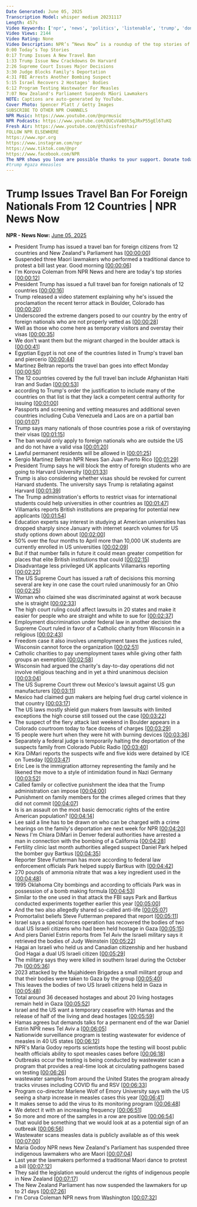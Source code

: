 ```yaml
---
Date Generated: June 05, 2025
Transcription Model: whisper medium 20231117
Length: 457s
Video Keywords: ['npr', 'news', 'politics', 'listenable', 'trump', 'donald trump', 'trump administration', 'israel', 'gaza', 'tariffs', 'travel ban', 'harvard', 'supreme court', 'deportations', 'palm springs', 'boulder', 'fbi', 'hamas', 'hostages', 'measles', 'wastewater testing', 'new zealand', 'maori']
Video Views: 2144
Video Rating: None
Video Description: NPR’s “News Now” is a roundup of the top stories of the day. Click “Show More” for a list of today’s stories:
0:00 Today’s Top Stories
0:17 Trump Issues A New Travel Ban
1:33 Trump Issue New Crackdowns On Harvard
2:26 Supreme Court Issues Major Decisions
3:30 Judge Blocks Family's Deportation
4:31 FBI Arrests Another Bombing Suspect
5:15 Israel Recovers 2 Hostages' Bodies
6:12 Program Testing Wastewater For Measles
7:07 New Zealand's Parliament Suspends Māori Lawmakers
NOTE: Captions are auto-generated by YouTube.
Cover Photo: Spencer Platt / Getty Images
SUBSCRIBE TO OTHER NPR CHANNELS
NPR Music: https://www.youtube.com/@nprmusic
NPR Podcasts: https://www.youtube.com/@UCuVaB0t5qJRxP55gEl6TuKQ
Fresh Air: https://www.youtube.com/@thisisfreshair
FOLLOW NPR ELSEWHERE
https://www.npr.org
https://www.instagram.com/npr
https://www.tiktok.com/@npr
https://www.facebook.com/NPR
The NPR shows you love are possible thanks to your support. Donate today: https://www.npr.org/donations/support
#trump #gaza #measles
---
```


# Trump Issues Travel Ban For Foreign Nationals From 12 Countries | NPR News Now
**NPR - News Now:** [June 05, 2025](https://www.youtube.com/watch?v=mCumP2XU49s)
*  President Trump has issued a travel ban for foreign citizens from 12 countries and New Zealand's Parliament has [[00:00:00](https://www.youtube.com/watch?v=mCumP2XU49s&t=0.0s)]
*  Suspended three Maori lawmakers who performed a traditional dance to protest a bill last year. Good morning [[00:00:06](https://www.youtube.com/watch?v=mCumP2XU49s&t=6.2s)]
*  I'm Korova Coleman from NPR News and here are today's top stories [[00:00:12](https://www.youtube.com/watch?v=mCumP2XU49s&t=12.98s)]
*  President Trump has issued a full travel ban for foreign nationals of 12 countries [[00:00:16](https://www.youtube.com/watch?v=mCumP2XU49s&t=16.7s)]
*  Trump released a video statement explaining why he's issued the proclamation the recent terror attack in Boulder, Colorado has [[00:00:20](https://www.youtube.com/watch?v=mCumP2XU49s&t=20.82s)]
*  Underscored the extreme dangers posed to our country by the entry of foreign nationals who are not properly vetted as [[00:00:28](https://www.youtube.com/watch?v=mCumP2XU49s&t=28.28s)]
*  Well as those who come here as temporary visitors and overstay their visas [[00:00:35](https://www.youtube.com/watch?v=mCumP2XU49s&t=35.96s)]
*  We don't want them but the migrant charged in the boulder attack is [[00:00:41](https://www.youtube.com/watch?v=mCumP2XU49s&t=41.0s)]
*  Egyptian Egypt is not one of the countries listed in Trump's travel ban and piercerio [[00:00:44](https://www.youtube.com/watch?v=mCumP2XU49s&t=44.8s)]
*  Martinez Beltran reports the travel ban goes into effect Monday [[00:00:50](https://www.youtube.com/watch?v=mCumP2XU49s&t=50.0s)]
*  The 12 countries covered by the full travel ban include Afghanistan Haiti Iran and Sudan [[00:00:53](https://www.youtube.com/watch?v=mCumP2XU49s&t=53.94s)]
*  according to Trump's order the justification to include many of the countries on that list is that they lack a competent central authority for issuing [[00:01:00](https://www.youtube.com/watch?v=mCumP2XU49s&t=60.08s)]
*  Passports and screening and vetting measures and additional seven countries including Cuba Venezuela and Laos are on a partial ban [[00:01:07](https://www.youtube.com/watch?v=mCumP2XU49s&t=67.7s)]
*  Trump says many nationals of those countries pose a risk of overstaying their visas [[00:01:15](https://www.youtube.com/watch?v=mCumP2XU49s&t=75.86s)]
*  The ban would only apply to foreign nationals who are outside the US and do not have a valid visa [[00:01:20](https://www.youtube.com/watch?v=mCumP2XU49s&t=80.18s)]
*  Lawful permanent residents will be allowed in [[00:01:25](https://www.youtube.com/watch?v=mCumP2XU49s&t=85.9s)]
*  Sergio Martinez Beltran NPR News San Juan Puerto Rico [[00:01:29](https://www.youtube.com/watch?v=mCumP2XU49s&t=89.06s)]
*  President Trump says he will block the entry of foreign students who are going to Harvard University [[00:01:33](https://www.youtube.com/watch?v=mCumP2XU49s&t=93.46000000000001s)]
*  Trump is also considering whether visas should be revoked for current Harvard students. The university says Trump is retaliating against Harvard [[00:01:39](https://www.youtube.com/watch?v=mCumP2XU49s&t=99.06s)]
*  The Trump administration's efforts to restrict visas for international students could help universities in other countries as [[00:01:47](https://www.youtube.com/watch?v=mCumP2XU49s&t=107.32s)]
*  Villamarks reports British institutions are preparing for potential new applicants [[00:01:54](https://www.youtube.com/watch?v=mCumP2XU49s&t=114.75999999999999s)]
*  Education experts say interest in studying at American universities has dropped sharply since January with internet search volumes for US study options down about [[00:02:00](https://www.youtube.com/watch?v=mCumP2XU49s&t=120.88s)]
*  50% over the four months to April more than 10,000 UK students are currently enrolled in US universities [[00:02:09](https://www.youtube.com/watch?v=mCumP2XU49s&t=129.12s)]
*  But if that number falls in future it could mean greater competition for places that elite British institutions that could [[00:02:15](https://www.youtube.com/watch?v=mCumP2XU49s&t=135.42s)]
*  Disadvantage less privileged UK applicants Villamarks reporting [[00:02:22](https://www.youtube.com/watch?v=mCumP2XU49s&t=142.17999999999998s)]
*  The US Supreme Court has issued a raft of decisions this morning several are key in one case the court ruled unanimously for an Ohio [[00:02:25](https://www.youtube.com/watch?v=mCumP2XU49s&t=145.94s)]
*  Woman who claimed she was discriminated against at work because she is straight [[00:02:33](https://www.youtube.com/watch?v=mCumP2XU49s&t=153.38s)]
*  The high court ruling could affect lawsuits in 20 states and make it easier for people who are straight and white to sue for [[00:02:37](https://www.youtube.com/watch?v=mCumP2XU49s&t=157.42s)]
*  Employment discrimination under federal law in another decision the Supreme Court ruled in favor of a Catholic charity from Wisconsin in a religious [[00:02:43](https://www.youtube.com/watch?v=mCumP2XU49s&t=163.54s)]
*  Freedom case it also involves unemployment taxes the justices ruled, Wisconsin cannot force the organization [[00:02:51](https://www.youtube.com/watch?v=mCumP2XU49s&t=171.5s)]
*  Catholic charities to pay unemployment taxes while giving other faith groups an exemption [[00:02:58](https://www.youtube.com/watch?v=mCumP2XU49s&t=178.62s)]
*  Wisconsin had argued the charity's day-to-day operations did not involve religious teaching and in yet a third unanimous decision [[00:03:04](https://www.youtube.com/watch?v=mCumP2XU49s&t=184.26s)]
*  The US Supreme Court threw out Mexico's lawsuit against US gun manufacturers [[00:03:11](https://www.youtube.com/watch?v=mCumP2XU49s&t=191.66s)]
*  Mexico had claimed gun makers are helping fuel drug cartel violence in that country [[00:03:17](https://www.youtube.com/watch?v=mCumP2XU49s&t=197.14s)]
*  The US laws mostly shield gun makers from lawsuits with limited exceptions the high course still tossed out the case [[00:03:22](https://www.youtube.com/watch?v=mCumP2XU49s&t=202.22s)]
*  The suspect of the fiery attack last weekend in Boulder appears in a Colorado courtroom today to face dozens of charges [[00:03:29](https://www.youtube.com/watch?v=mCumP2XU49s&t=209.86s)]
*  15 people were hurt when they were hit with burning devices [[00:03:36](https://www.youtube.com/watch?v=mCumP2XU49s&t=216.78s)]
*  Separately a federal judge is temporarily halting the deportation of the suspects family from Colorado Public Radio [[00:03:40](https://www.youtube.com/watch?v=mCumP2XU49s&t=220.54s)]
*  Kira DiMari reports the suspects wife and five kids were detained by ICE on Tuesday [[00:03:47](https://www.youtube.com/watch?v=mCumP2XU49s&t=227.34s)]
*  Eric Lee is the immigration attorney representing the family and he likened the move to a style of intimidation found in Nazi Germany [[00:03:52](https://www.youtube.com/watch?v=mCumP2XU49s&t=232.9s)]
*  Called family or collective punishment the idea that the Trump administration can impose [[00:04:00](https://www.youtube.com/watch?v=mCumP2XU49s&t=240.74s)]
*  Punishment on family members for the crimes alleged crimes that they did not commit [[00:04:07](https://www.youtube.com/watch?v=mCumP2XU49s&t=247.5s)]
*  Is is an assault on the most basic democratic rights of the entire American population? [[00:04:14](https://www.youtube.com/watch?v=mCumP2XU49s&t=254.5s)]
*  Lee said a line has to be drawn on who can be charged with a crime hearings on the family's deportation are next week for NPR [[00:04:20](https://www.youtube.com/watch?v=mCumP2XU49s&t=260.58s)]
*  News I'm Chiara DiMari in Denver federal authorities have arrested a man in connection with the bombing of a California [[00:04:28](https://www.youtube.com/watch?v=mCumP2XU49s&t=268.7s)]
*  Fertility clinic last month authorities alleged suspect Daniel Park helped the bomber guy Bartkus [[00:04:35](https://www.youtube.com/watch?v=mCumP2XU49s&t=275.40000000000003s)]
*  Reporter Steve Futterman has more according to federal law enforcement officials Park helped supply Bartkus with [[00:04:42](https://www.youtube.com/watch?v=mCumP2XU49s&t=282.08s)]
*  270 pounds of ammonia nitrate that was a key ingredient used in the [[00:04:48](https://www.youtube.com/watch?v=mCumP2XU49s&t=288.84000000000003s)]
*  1995 Oklahoma City bombings and according to officials Park was in possession of a bomb making formula [[00:04:53](https://www.youtube.com/watch?v=mCumP2XU49s&t=293.72s)]
*  Similar to the one used in that attack the FBI says Park and Bartkus conducted experiments together earlier this year [[00:05:00](https://www.youtube.com/watch?v=mCumP2XU49s&t=300.28s)]
*  And the two also allegedly shared so-called anti-life [[00:05:07](https://www.youtube.com/watch?v=mCumP2XU49s&t=307.06s)]
*  Promortalist beliefs Steve Futterman prepared that report [[00:05:11](https://www.youtube.com/watch?v=mCumP2XU49s&t=311.56s)]
*  Israel says a special forces operation has recovered the bodies of two dual US Israeli citizens who had been held hostage in Gaza [[00:05:15](https://www.youtube.com/watch?v=mCumP2XU49s&t=315.15999999999997s)]
*  And piers Daniel Estrin reports from Tel Aviv the Israeli military says it retrieved the bodies of Judy Weinstein [[00:05:22](https://www.youtube.com/watch?v=mCumP2XU49s&t=322.76s)]
*  Hagai an Israeli who held us and Canadian citizenship and her husband God Hagai a dual US Israeli citizen [[00:05:29](https://www.youtube.com/watch?v=mCumP2XU49s&t=329.12s)]
*  The military says they were killed in southern Israel during the October 7th [[00:05:36](https://www.youtube.com/watch?v=mCumP2XU49s&t=336.54s)]
*  2023 attacked by the Mujahideen Brigades a small militant group and that their bodies were taken to Gaza by the group [[00:05:40](https://www.youtube.com/watch?v=mCumP2XU49s&t=340.92s)]
*  This leaves the bodies of two US Israeli citizens held in Gaza in [[00:05:48](https://www.youtube.com/watch?v=mCumP2XU49s&t=348.04s)]
*  Total around 36 deceased hostages and about 20 living hostages remain held in Gaza [[00:05:52](https://www.youtube.com/watch?v=mCumP2XU49s&t=352.84s)]
*  Israel and the US want a temporary ceasefire with Hamas and the release of half of the living and dead hostages [[00:05:59](https://www.youtube.com/watch?v=mCumP2XU49s&t=359.12s)]
*  Hamas agrees but demands talks for a permanent end of the war Daniel Estrin NPR news Tel Aviv a [[00:06:05](https://www.youtube.com/watch?v=mCumP2XU49s&t=365.44s)]
*  Nationwide surveillance program is testing wastewater for evidence of measles in 40 US states [[00:06:12](https://www.youtube.com/watch?v=mCumP2XU49s&t=372.32s)]
*  NPR's Maria Godoy reports scientists hope the testing will boost public health officials ability to spot measles cases before [[00:06:18](https://www.youtube.com/watch?v=mCumP2XU49s&t=378.68s)]
*  Outbreaks occur the testing is being conducted by wastewater scan a program that provides a real-time look at circulating pathogens based on testing [[00:06:26](https://www.youtube.com/watch?v=mCumP2XU49s&t=386.35999999999996s)]
*  wastewater samples from around the United States the program already tracks viruses including COVID flu and RSV [[00:06:33](https://www.youtube.com/watch?v=mCumP2XU49s&t=393.88s)]
*  Program co-director Marlene Wolf of Emory University says with the US seeing a sharp increase in measles cases this year [[00:06:41](https://www.youtube.com/watch?v=mCumP2XU49s&t=401.23999999999995s)]
*  It makes sense to add the virus to its monitoring program [[00:06:48](https://www.youtube.com/watch?v=mCumP2XU49s&t=408.12s)]
*  We detect it with an increasing frequency [[00:06:51](https://www.youtube.com/watch?v=mCumP2XU49s&t=411.28s)]
*  So more and more of the samples in a row are positive [[00:06:54](https://www.youtube.com/watch?v=mCumP2XU49s&t=414.11999999999995s)]
*  That would be something that we would look at as a potential sign of an outbreak [[00:06:56](https://www.youtube.com/watch?v=mCumP2XU49s&t=416.88s)]
*  Wastewater scans measles data is publicly available as of this week [[00:07:00](https://www.youtube.com/watch?v=mCumP2XU49s&t=420.64s)]
*  Maria Godoy NPR news New Zealand's Parliament has suspended three indigenous lawmakers who are Maori [[00:07:04](https://www.youtube.com/watch?v=mCumP2XU49s&t=424.84s)]
*  Last year the lawmakers performed a traditional Maori dance to protest a bill [[00:07:12](https://www.youtube.com/watch?v=mCumP2XU49s&t=432.44s)]
*  They said the legislation would undercut the rights of indigenous people in New Zealand [[00:07:17](https://www.youtube.com/watch?v=mCumP2XU49s&t=437.56s)]
*  The New Zealand Parliament has now suspended the lawmakers for up to 21 days [[00:07:26](https://www.youtube.com/watch?v=mCumP2XU49s&t=446.52s)]
*  I'm Corva Coleman NPR news from Washington [[00:07:32](https://www.youtube.com/watch?v=mCumP2XU49s&t=452.8s)]
